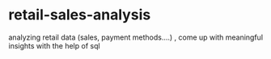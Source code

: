 # retail-sales-analysis
analyzing retail data (sales, payment methods....) , come up with meaningful insights with the help of sql
